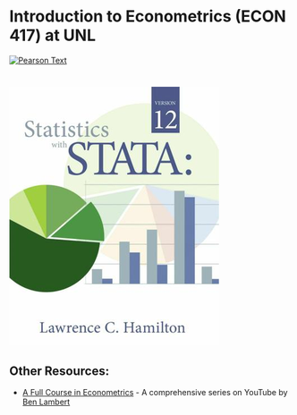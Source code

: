# Introduction to Econometrics (ECON 417) at UNL

[![Pearson Text](https://www.pearsonhighered.com/assets/bigcovers/0/1/3/3/0133595420.jpg)](https://unl.box.com/v/ite3)

#

[![Statistics with Stata v12](https://github.com/Infinite-Actuary/Econometrics-417/blob/master/data/stats-with-stata.jpeg)](https://unl.box.com/s/ldfquhsorxj6hwqdgppobyxscmrmfarq)

## Other Resources:

* [A Full Course in Econometrics](https://www.youtube.com/user/SpartacanUsuals/playlists) - A comprehensive series on YouTube by [Ben Lambert](https://ben-lambert.com/about/)
